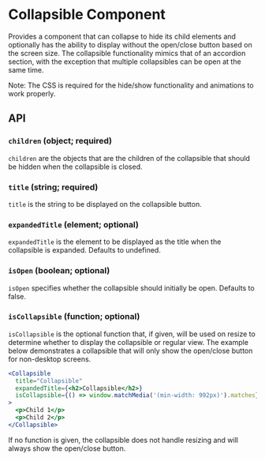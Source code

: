 # Collapsible Component

Provides a component that can collapse to hide its child elements and
optionally has the ability to display without the open/close button based on the
screen size. The collapsible functionality mimics that of an accordion section,
with the exception that multiple collapsibles can be open at the same time.

Note: The CSS is required for the hide/show functionality and animations to
work properly.

## API

### `children` (object; required)
`children` are the objects that are the children of the collapsible that should
be hidden when the collapsible is closed.

### `title` (string; required)
`title` is the string to be displayed on the collapsible button.

### `expandedTitle` (element; optional)
`expandedTitle` is the element to be displayed as the title when the collapsible
is expanded. Defaults to undefined.

### `isOpen` (boolean; optional)
`isOpen` specifies whether the collapsible should initially be open. Defaults
to false.

### `isCollapsible` (function; optional)
`isCollapsible` is the optional function that, if given, will be used on
resize to determine whether to display the collapsible or regular view. The
example below demonstrates a collapsible that will only show the open/close
button for non-desktop screens.

```jsx
<Collapsible
  title="Collapsible"
  expandedTitle={<h2>Collapsible</h2>}
  isCollapsible={() => window.matchMedia('(min-width: 992px)').matches}
>
  <p>Child 1</p>
  <p>Child 2</p>
</Collapsible>
```

If no function is given, the collapsible does not handle resizing and will
always show the open/close button.
